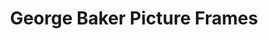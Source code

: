 ---
title: "George Baker Picture Frames"
url: /new-york/george-baker-picture-frames/
shop: Rahmen
---
